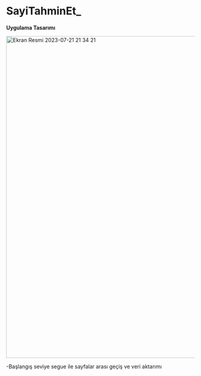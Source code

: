 # SayiTahminEt_
<b>Uygulama Tasarımı</b> 

<img width="859" alt="Ekran Resmi 2023-07-21 21 34 21" src="https://github.com/duman011/SayiTahminEt_/assets/81991720/e430744e-26e3-4432-8dc4-6f52aa6418ac">

-Başlangış seviye segue ile sayfalar arası geçiş ve veri aktarımı
